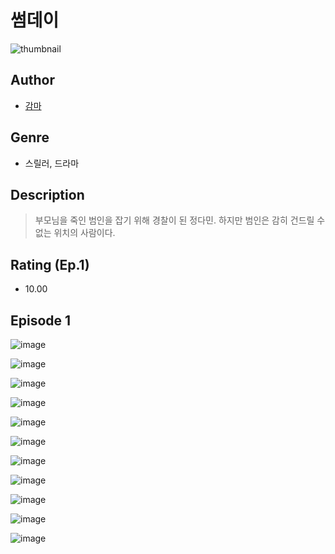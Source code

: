 # 썸데이
![thumbnail](https://image-comic.pstatic.net/user_contents_data/challenge_comic/2023/05/23/204453/upload_3977066818545203041_480x623.jpeg)

## Author
- [감마](https://comic.naver.com/artistTitle?id=204453)

## Genre
- 스릴러, 드라마

## Description
> 부모님을 죽인 범인을 잡기 위해 경찰이 된 정다민. 하지만 범인은 감히 건드릴 수 없는 위치의 사람이다.


## Rating (Ep.1)
- 10.00

## Episode 1
![image](https://image-comic.pstatic.net/user_contents_data/challenge_comic/2023/05/23/204453/upload_3991372586594939448.jpeg)

![image](https://image-comic.pstatic.net/user_contents_data/challenge_comic/2023/05/23/204453/upload_3688787179015189561.jpeg)

![image](https://image-comic.pstatic.net/user_contents_data/challenge_comic/2023/05/23/204453/upload_3760899542492460646.jpeg)

![image](https://image-comic.pstatic.net/user_contents_data/challenge_comic/2023/05/23/204453/upload_7233961014683120484.jpeg)

![image](https://image-comic.pstatic.net/user_contents_data/challenge_comic/2023/05/23/204453/upload_7221014270282512180.jpeg)

![image](https://image-comic.pstatic.net/user_contents_data/challenge_comic/2023/05/23/204453/upload_3559023701485237350.jpeg)

![image](https://image-comic.pstatic.net/user_contents_data/challenge_comic/2023/05/23/204453/upload_7365973878224860976.jpeg)

![image](https://image-comic.pstatic.net/user_contents_data/challenge_comic/2023/05/23/204453/upload_3919873543644603444.jpeg)

![image](https://image-comic.pstatic.net/user_contents_data/challenge_comic/2023/05/23/204453/upload_7076954254638003553.jpeg)

![image](https://image-comic.pstatic.net/user_contents_data/challenge_comic/2023/05/23/204453/upload_3833520082242516833.jpeg)

![image](https://image-comic.pstatic.net/user_contents_data/challenge_comic/2023/05/23/204453/upload_4135542715003253049.jpeg)
